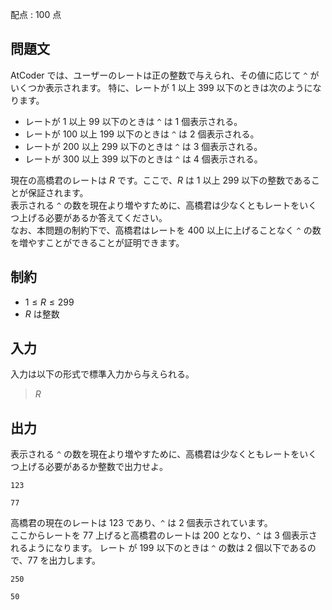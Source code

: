 配点 : $100$ 点

## 問題文

AtCoder では、ユーザーのレートは正の整数で与えられ、その値に応じて `^` がいくつか表示されます。
特に、レートが $1$ 以上 $399$ 以下のときは次のようになります。

- レートが $1$ 以上 $99$ 以下のときは `^` は $1$ 個表示される。
- レートが $100$ 以上 $199$ 以下のときは `^` は $2$ 個表示される。
- レートが $200$ 以上 $299$ 以下のときは `^` は $3$ 個表示される。
- レートが $300$ 以上 $399$ 以下のときは `^` は $4$ 個表示される。

現在の高橋君のレートは $R$ です。ここで、$R$ は $1$ 以上 $299$ 以下の整数であることが保証されます。<br>
表示される `^` の数を現在より増やすために、高橋君は少なくともレートをいくつ上げる必要があるか答えてください。<br>
なお、本問題の制約下で、高橋君はレートを $400$ 以上に上げることなく `^` の数を増やすことができることが証明できます。

## 制約

- $1\leq R \leq 299$
- $R$ は整数

## 入力

入力は以下の形式で標準入力から与えられる。

> $R$

## 出力

表示される `^` の数を現在より増やすために、高橋君は少なくともレートをいくつ上げる必要があるか整数で出力せよ。

```input1
123
```

```output1
77
```

高橋君の現在のレートは $123$ であり、`^` は $2$ 個表示されています。<br>
ここからレートを $77$ 上げると高橋君のレートは $200$ となり、`^` は $3$ 個表示されるようになります。
レート が $199$ 以下のときは `^` の数は $2$ 個以下であるので、$77$ を出力します。

```input2
250
```

```output2
50
```